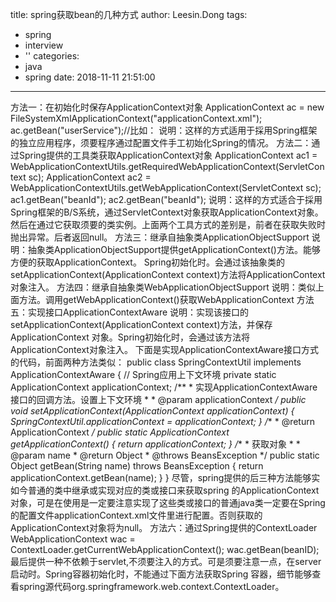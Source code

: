 title: spring获取bean的几种方式
author: Leesin.Dong
tags:
  - spring
  - interview
  - ''
categories:
  - java
  - spring
date: 2018-11-11 21:51:00
---
方法一：在初始化时保存ApplicationContext对象 ApplicationContext ac = new FileSystemXmlApplicationContext("applicationContext.xml"); ac.getBean("userService");//比如： 说明：这样的方式适用于採用Spring框架的独立应用程序，须要程序通过配置文件手工初始化Spring的情况。 方法二：通过Spring提供的工具类获取ApplicationContext对象 ApplicationContext ac1 = WebApplicationContextUtils.getRequiredWebApplicationContext(ServletContext sc); ApplicationContext ac2 = WebApplicationContextUtils.getWebApplicationContext(ServletContext sc); ac1.getBean("beanId"); ac2.getBean("beanId"); 说明：这样的方式适合于採用Spring框架的B/S系统，通过ServletContext对象获取ApplicationContext对象。然后在通过它获取须要的类实例。上面两个工具方式的差别是，前者在获取失败时抛出异常。后者返回null。 方法三：继承自抽象类ApplicationObjectSupport 说明：抽象类ApplicationObjectSupport提供getApplicationContext()方法。能够方便的获取ApplicationContext。 Spring初始化时。会通过该抽象类的setApplicationContext(ApplicationContext context)方法将ApplicationContext 对象注入。 方法四：继承自抽象类WebApplicationObjectSupport 说明：类似上面方法。调用getWebApplicationContext()获取WebApplicationContext 方法五：实现接口ApplicationContextAware 说明：实现该接口的setApplicationContext(ApplicationContext context)方法，并保存ApplicationContext 对象。Spring初始化时，会通过该方法将ApplicationContext对象注入。 下面是实现ApplicationContextAware接口方式的代码，前面两种方法类似： public class SpringContextUtil implements ApplicationContextAware { // Spring应用上下文环境 private static ApplicationContext applicationContext; /** * 实现ApplicationContextAware接口的回调方法。设置上下文环境 * * @param applicationContext */ public void setApplicationContext(ApplicationContext applicationContext) { SpringContextUtil.applicationContext = applicationContext; } /** * @return ApplicationContext */ public static ApplicationContext getApplicationContext() { return applicationContext; } /** * 获取对象 * * @param name * @return Object * @throws BeansException */ public static Object getBean(String name) throws BeansException { return applicationContext.getBean(name); } } 尽管，spring提供的后三种方法能够实如今普通的类中继承或实现对应的类或接口来获取spring 的ApplicationContext对象，可是在使用是一定要注意实现了这些类或接口的普通java类一定要在Spring 的配置文件applicationContext.xml文件里进行配置。否则获取的ApplicationContext对象将为null。 方法六：通过Spring提供的ContextLoader WebApplicationContext wac = ContextLoader.getCurrentWebApplicationContext(); wac.getBean(beanID); 最后提供一种不依赖于servlet,不须要注入的方式。可是须要注意一点，在server启动时。Spring容器初始化时，不能通过下面方法获取Spring 容器，细节能够查看spring源代码org.springframework.web.context.ContextLoader。